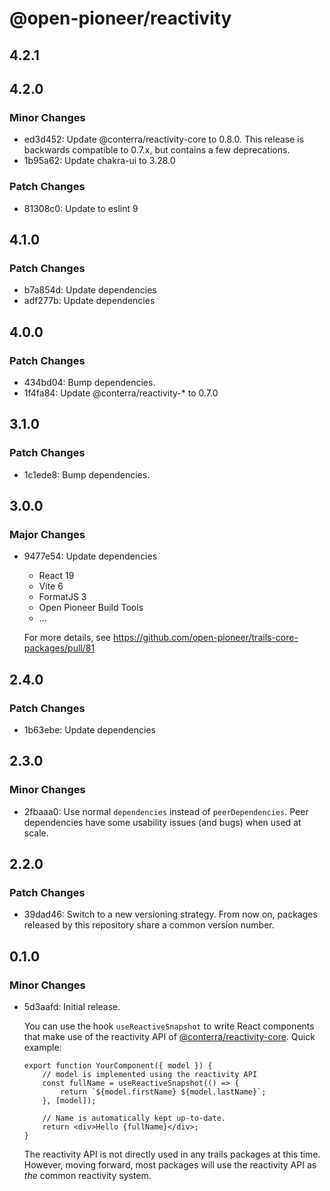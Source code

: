 # @open-pioneer/reactivity

## 4.2.1

## 4.2.0

### Minor Changes

- ed3d452: Update @conterra/reactivity-core to 0.8.0. This release is backwards compatible to 0.7.x, but contains a few deprecations.
- 1b95a62: Update chakra-ui to 3.28.0

### Patch Changes

- 81308c0: Update to eslint 9

## 4.1.0

### Patch Changes

- b7a854d: Update dependencies
- adf277b: Update dependencies

## 4.0.0

### Patch Changes

- 434bd04: Bump dependencies.
- 1f4fa84: Update @conterra/reactivity-\* to 0.7.0

## 3.1.0

### Patch Changes

- 1c1ede8: Bump dependencies.

## 3.0.0

### Major Changes

- 9477e54: Update dependencies
    - React 19
    - Vite 6
    - FormatJS 3
    - Open Pioneer Build Tools
    - ...

    For more details, see https://github.com/open-pioneer/trails-core-packages/pull/81

## 2.4.0

### Patch Changes

- 1b63ebe: Update dependencies

## 2.3.0

### Minor Changes

- 2fbaaa0: Use normal `dependencies` instead of `peerDependencies`. Peer dependencies have some usability issues (and bugs) when used at scale.

## 2.2.0

### Patch Changes

- 39dad46: Switch to a new versioning strategy.
  From now on, packages released by this repository share a common version number.

## 0.1.0

### Minor Changes

- 5d3aafd: Initial release.

    You can use the hook `useReactiveSnapshot` to write React components that make use of the reactivity API of [@conterra/reactivity-core](https://www.npmjs.com/package/@conterra/reactivity-core).
    Quick example:

    ```tsx
    export function YourComponent({ model }) {
        // model is implemented using the reactivity API
        const fullName = useReactiveSnapshot(() => {
            return `${model.firstName} ${model.lastName}`;
        }, [model]);

        // Name is automatically kept up-to-date.
        return <div>Hello {fullName}</div>;
    }
    ```

    The reactivity API is not directly used in any trails packages at this time.
    However, moving forward, most packages will use the reactivity API as _the_ common reactivity system.
